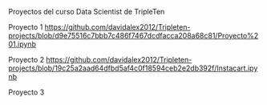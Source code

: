Proyectos del curso Data Scientist de TripleTen



Proyecto 1
https://github.com/davidalex2012/Tripleten-projects/blob/d9e75516c7bbb7c486f7467dcdfacca208a68c81/Proyecto%201.ipynb

Proyecto 2
https://github.com/davidalex2012/Tripleten-projects/blob/19c25a2aad64dfbd5af4c0f18594ceb2e2db392f/Instacart.ipynb

Proyecto 3

